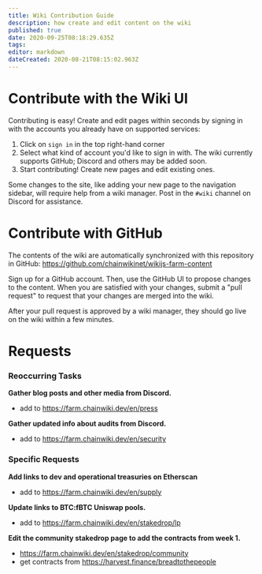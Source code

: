```yaml
---
title: Wiki Contribution Guide
description: how create and edit content on the wiki
published: true
date: 2020-09-25T08:18:29.635Z
tags: 
editor: markdown
dateCreated: 2020-08-21T08:15:02.963Z
---
```


# Contribute with the Wiki UI

Contributing is easy!  Create and edit pages within seconds by signing in with the accounts you already have on supported services:

1. Click on `sign in` in the top right-hand corner
2. Select what kind of account you'd like to sign in with. The wiki currently supports GitHub; Discord and others may be added soon.
3. Start contributing!  Create new pages and edit existing ones.

Some changes to the site, like adding your new page to the navigation sidebar, will require help from a wiki manager. Post in the `#wiki` channel on Discord for assistance.


# Contribute with GitHub

The contents of the wiki are automatically synchronized with this repository in GitHub: https://github.com/chainwikinet/wikijs-farm-content

Sign up for a GitHub account.  Then, use the GitHub UI to propose changes to the content.  When you are satisfied with your changes, submit a "pull request" to request that your changes are merged into the wiki.

After your pull request is approved by a wiki manager, they should go live on the wiki within a few minutes.

# Requests

### Reoccurring Tasks

**Gather blog posts and other media from Discord.**
- add to https://farm.chainwiki.dev/en/press

**Gather updated info about audits from Discord.**
- add to https://farm.chainwiki.dev/en/security

### Specific Requests

**Add links to dev and operational treasuries on Etherscan**
- add to https://farm.chainwiki.dev/en/supply

**Update links to BTC:fBTC Uniswap pools.**
- add to https://farm.chainwiki.dev/en/stakedrop/lp

**Edit the community stakedrop page to add the contracts from week 1.**
- https://farm.chainwiki.dev/en/stakedrop/community
- get contracts from https://harvest.finance/breadtothepeople